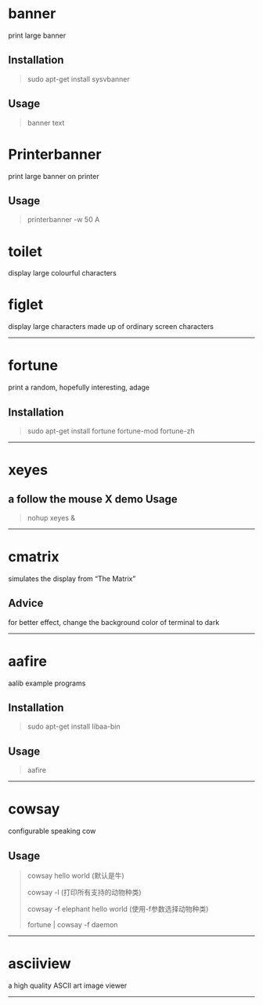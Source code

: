 banner
======
print large banner

Installation
-----------
> sudo apt-get install sysvbanner

Usage
-----
> banner text

Printerbanner
=============
print large banner on printer

Usage
-----
> printerbanner -w 50 A

toilet
======
display large colourful characters

figlet
======
display large characters made up of ordinary screen characters

<hr>

fortune
=======
print a random, hopefully interesting, adage

Installation
------------
> sudo apt-get install fortune fortune-mod fortune-zh

<hr>

xeyes
=====
a follow the mouse X demo
Usage
-----
> nohup xeyes & 

<hr>

cmatrix
=======
simulates the display from “The Matrix”

Advice
-------
for better effect, change the background color of terminal to dark

<hr>

aafire
======
aalib example programs

Installation
------------
> sudo apt-get install libaa-bin

Usage
-----
> aafire

<hr>

cowsay
======
configurable speaking cow

Usage
-----
> cowsay hello world (默认是牛)
>
> cowsay -l (打印所有支持的动物种类)
>
> cowsay -f elephant hello world (使用-f参数选择动物种类)
>
> fortune | cowsay -f daemon 

<hr>

asciiview
=========
a high quality ASCII art image viewer

<hr>


